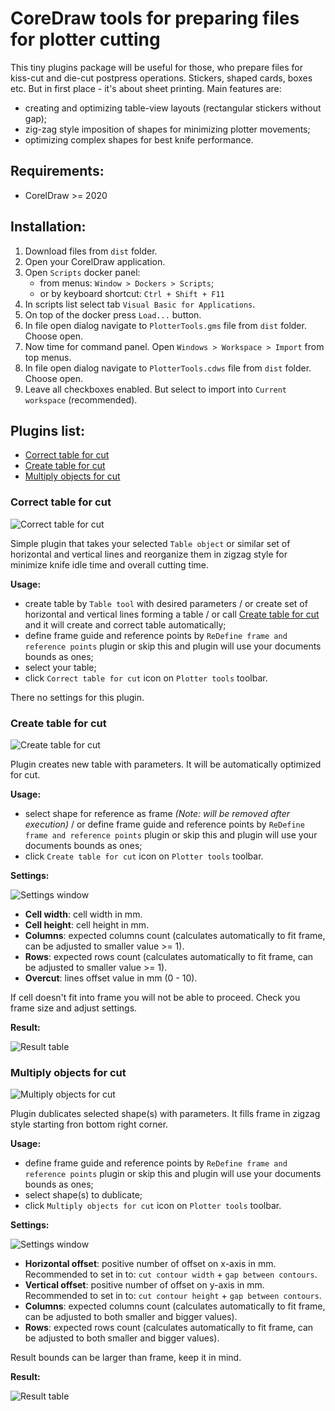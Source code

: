 # CoreDraw tools for preparing files for plotter cutting
This tiny plugins package will be useful for those, who prepare files for kiss-cut and die-cut postpress operations.
Stickers, shaped cards, boxes etc. But in first place - it's about sheet printing.
Main features are:
- creating and optimizing table-view layouts (rectangular stickers without gap);
- zig-zag style imposition of shapes for minimizing plotter movements;
- optimizing complex shapes for best knife performance.

## Requirements:

- CorelDraw >= 2020

## Installation:

1. Download files from `dist` folder.
1. Open your CorelDraw application.
1. Open `Scripts` docker panel:
    - from menus: `Window > Dockers > Scripts`;
    - or by keyboard shortcut: `Ctrl + Shift + F11`
1. In scripts list select tab `Visual Basic for Applications`.
1. On top of the docker press `Load...` button.
1. In file open dialog navigate to `PlotterTools.gms` file from `dist` folder. Choose open.
1. Now time for command panel. Open `Windows > Workspace > Import` from top menus.
1. In file open dialog navigate to `PlotterTools.cdws` file from `dist` folder. Choose open.
1. Leave all checkboxes enabled. But select to import into `Current workspace` (recommended).

## Plugins list:

- [Correct table for cut](#correct-table-for-cut)
- [Create table for cut](#create-table-for-cut)
- [Multiply objects for cut](#multiply-objects-for-cut)

### Correct table for cut

![Correct table for cut](https://github.com/sergii-nosachenko/CorelDraw-Plotter-Tools/blob/master/icons/icons-01.png?raw=true)

Simple plugin that takes your selected `Table object` or similar set of horizontal and vertical lines and reorganize them in zigzag style for minimize knife idle time and overall cutting time.

**Usage:**

- create table by `Table tool` with desired parameters / or create set of horizontal and vertical lines forming a table / or call [Create table for cut](#create-table-for-cut) and it will create and correct table automatically;
- define frame guide and reference points by `ReDefine frame and reference points` plugin or skip this and plugin will use your documents bounds as ones;
- select your table;
- click `Correct table for cut` icon on `Plotter tools` toolbar.

There no settings for this plugin.

### Create table for cut

![Create table for cut](https://github.com/sergii-nosachenko/CorelDraw-Plotter-Tools/blob/master/icons/icons-02.png?raw=true)

Plugin creates new table with parameters. It will be automatically optimized for cut.

**Usage:**

- select shape for reference as frame *(Note: will be removed after execution)* / or define frame guide and reference points by `ReDefine frame and reference points` plugin or skip this and plugin will use your documents bounds as ones;
- click `Create table for cut` icon on `Plotter tools` toolbar.

**Settings:**

![Settings window](https://github.com/sergii-nosachenko/CorelDraw-Plotter-Tools/blob/master/images/CreateTableForCut-01.png?raw=true)

- **Cell width**: cell width in mm.
- **Cell height**: cell height in mm.
- **Columns**: expected columns count (calculates automatically to fit frame, can be adjusted to smaller value >= 1).
- **Rows**: expected rows count (calculates automatically to fit frame, can be adjusted to smaller value >= 1).
- **Overcut**: lines offset value in mm (0 - 10).

If cell doesn't fit into frame you will not be able to proceed. Check you frame size and adjust settings.

**Result:**

![Result table](https://github.com/sergii-nosachenko/CorelDraw-Plotter-Tools/blob/master/images/CreateTableForCut-02.png?raw=true)

### Multiply objects for cut

![Multiply objects for cut](https://github.com/sergii-nosachenko/CorelDraw-Plotter-Tools/blob/master/icons/icons-03.png?raw=true)

Plugin dublicates selected shape(s) with parameters. It fills frame in zigzag style starting fron bottom right corner.

**Usage:**

- define frame guide and reference points by `ReDefine frame and reference points` plugin or skip this and plugin will use your documents bounds as ones;
- select shape(s) to dublicate;
- click `Multiply objects for cut` icon on `Plotter tools` toolbar.

**Settings:**

![Settings window](https://github.com/sergii-nosachenko/CorelDraw-Plotter-Tools/blob/master/images/MultiplyObjectsForCut-01.png?raw=true)

- **Horizontal offset**: positive number of offset on x-axis in mm. Recommended to set in to: `cut contour width` + `gap between contours`.
- **Vertical offset**: positive number of offset on y-axis in mm. Recommended to set in to: `cut contour height` + `gap between contours`.
- **Columns**: expected columns count (calculates automatically to fit frame, can be adjusted to both smaller and bigger values).
- **Rows**: expected rows count (calculates automatically to fit frame, can be adjusted to both smaller and bigger values).

Result bounds can be larger than frame, keep it in mind.

**Result:**

![Result table](https://github.com/sergii-nosachenko/CorelDraw-Plotter-Tools/blob/master/images/MultiplyObjectsForCut-02.png?raw=true)

